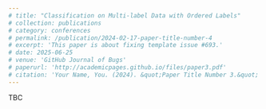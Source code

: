 ```yaml
---
# title: "Classification on Multi-label Data with Ordered Labels"
# collection: publications
# category: conferences
# permalink: /publication/2024-02-17-paper-title-number-4
# excerpt: 'This paper is about fixing template issue #693.'
# date: 2025-06-25
# venue: 'GitHub Journal of Bugs'
# paperurl: 'http://academicpages.github.io/files/paper3.pdf'
# citation: 'Your Name, You. (2024). &quot;Paper Title Number 3.&quot; <i>GitHub Journal of Bugs</i>. 1(3).'
---
```


<!-- The contents above will be part of a list of publications, if the user clicks the link for the publication than the contents of section will be rendered as a full page, allowing you to provide more information about the paper for the reader. When publications are displayed as a single page, the contents of the above "citation" field will automatically be included below this section in a smaller font. -->

TBC
